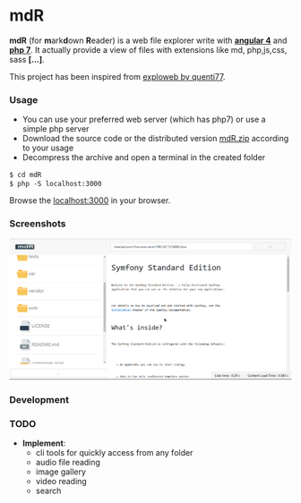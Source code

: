 # mdR 

**mdR** (for **m**ark**d**own **R**eader) is a web file explorer write with **[angular 4](http://www.angular.io)** and **[php 7](http://www.php.net)**. 
It actually provide a view of files with extensions like md, php,js,css, sass **[...]**.

This project has been inspired from [exploweb by quenti77](https://github.com/quenti77/exploweb).

### Usage
- You can use your preferred web server (which has php7) or use a simple php server
- Download the source code or the distributed version [mdR.zip](./../mdR.zip) according to your usage
- Decompress the archive and open a terminal in the created folder

```shell
$ cd mdR
$ php -S localhost:3000 
```

Browse the [localhost:3000](http://localhost:3000) in your browser.

### Screenshots

![Preview 1](./src/assets/img/p-2.png)

### Development

### TODO

- **Implement**:
    - cli tools for quickly access from any folder
    - audio file reading
    - image gallery
    - video reading
    - search
